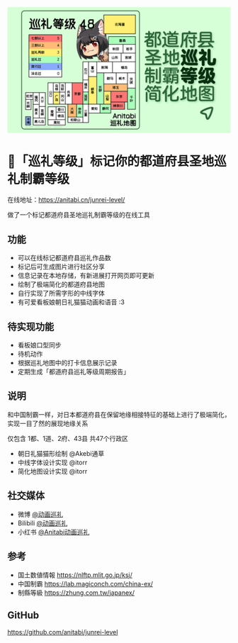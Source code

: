 ![都道府县圣地巡礼制霸等级](cover_16v9.png)
# 📌「巡礼等级」标记你的都道府县圣地巡礼制霸等级

在线地址：https://anitabi.cn/junrei-level/

做了一个标记都道府县圣地巡礼制霸等级的在线工具

## 功能
 - 可以在线标记都道府县巡礼作品数
 - 标记后可生成图片进行社区分享
 - 信息记录在本地存储，有新进展打开网页即可更新
 - 绘制了极端简化的都道府县地图
 - 自行实现了所需字形的中线字体
 - 有可爱看板娘朝日礼猫猫动画和语音 :3

## 待实现功能
 - 看板娘口型同步
 - 待机动作
 - 根据巡礼地图中的打卡信息展示记录
 - 定期生成「都道府县巡礼等级周期报告」
 
## 说明
和中国制霸一样，对日本都道府县在保留地缘相接特征的基础上进行了极端简化，实现一目了然的展现地缘关系

仅包含 1都、1道、2府、43县 共47个行政区



 - 朝日礼猫猫形绘制 @Akebi通草
 - 中线字体设计实现 @itorr
 - 简化地图设计实现 @itorr

## 社交媒体
 - 微博 [@动画巡礼](https://weibo.com/u/5887774003) 
 - Bilibili [@动画巡礼](https://space.bilibili.com/3546874137021353)
 - 小红书 [@Anitabi动画巡礼](https://www.xiaohongshu.com/user/profile/674beccc000000001d02d24c)

## 参考
 - 国土数値情報 https://nlftp.mlit.go.jp/ksj/
 - 中国制霸 https://lab.magiconch.com/china-ex/
 - 制縣等級 https://zhung.com.tw/japanex/

## GitHub
https://github.com/anitabi/junrei-level


